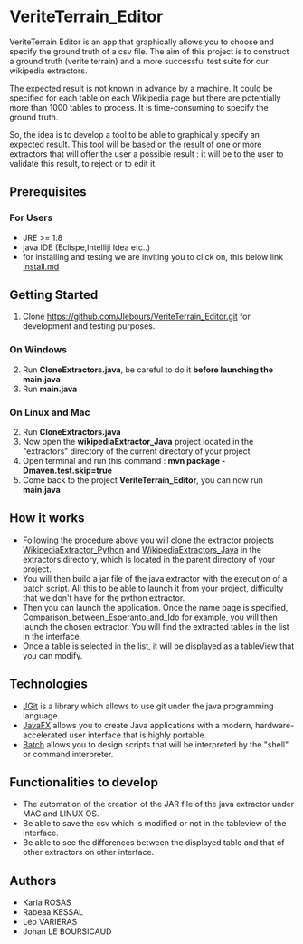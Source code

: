 # VeriteTerrain_Editor

VeriteTerrain Editor is an app that graphically allows you to choose and specify the ground truth of a csv file.
The aim of this project is to construct a ground truth (verite terrain) and a more successful test suite for our
wikipedia extractors.

The expected result is not known in advance by a machine. It could be specified for each table on each Wikipedia page
but there are potentially more than 1000 tables to process. It is time-consuming to specify the ground truth.

So, the idea is to develop a tool to be able to graphically specify an expected result.
This tool will be based on the result of one or more extractors that will offer the user a possible result :
it will be to the user to validate this result, to reject or to edit it.

## Prerequisites
### For Users
* JRE >= 1.8
* java IDE  (Eclispe,Intelliji Idea etc..)
* for installing and testing we are inviting you to click on, this below link
  [Install.md](https://github.com/Jlebours/VeriteTerrain_Editor/blob/master/INSTALL.md)

## Getting Started
1) Clone https://github.com/Jlebours/VeriteTerrain_Editor.git for development and testing purposes.
### On Windows
2) Run **CloneExtractors.java**, be careful to do it **before launching the main.java**
3) Run **main.java**
### On Linux and Mac
2) Run **CloneExtractors.java**
3) Now open the **wikipediaExtractor_Java** project located in the "extractors" directory of the current directory of your project
4) Open terminal and run this command : **mvn package -Dmaven.test.skip=true**
5) Come back to the project **VeriteTerrain_Editor**, you can now run **main.java**

## How it works
* Following the procedure above you will clone the extractor projects [WikipediaExtractor_Python](https://github.com/Jlebours/WikipediaExtractor_Python)
  and [WikipediaExtractors_Java](https://github.com/Jlebours/PDL_1920_groupe-7) in the extractors directory,
  which is located in the parent directory of your project.
* You will then build a jar file of the java extractor with the execution of a batch script. 
  All this to be able to launch it from your project, difficulty that we don't have for the python extractor.
* Then you can launch the application. Once the name page is specified, Comparison_between_Esperanto_and_Ido for example, you will then launch the chosen extractor.
  You will find the extracted tables in the list in the interface.
* Once a table is selected in the list, it will be displayed as a tableView that you can modify. 


## Technologies
* [JGit](https://git-scm.com/book/fr/v2/Annexe-B%3A-Embarquer-Git-dans-vos-applications-JGit) is a library 
  which allows to use git under the java programming language.
* [JavaFX](https://openjfx.io/openjfx-docs/) allows you to create Java applications with a modern, hardware-accelerated 
  user interface that is highly portable. 
* [Batch](https://windows.developpez.com/cours/ligne-commande/?page=page_24) allows you to design scripts 
  that will be interpreted by the "shell" or command interpreter.
  
## Functionalities to develop
* The automation of the creation of the JAR file of the java extractor under MAC and LINUX OS.
* Be able to save the csv which is modified or not in the tableview of the interface.
* Be able to see the differences between the displayed table and that of other extractors on other interface. 

## Authors 
* Karla ROSAS
* Rabeaa KESSAL
* Léo VARIERAS
* Johan LE BOURSICAUD
  

  
